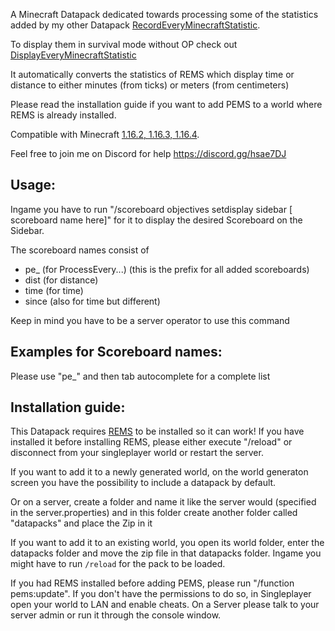 A Minecraft Datapack dedicated towards processing some of the statistics added by my other Datapack [RecordEveryMinecraftStatistic](https://github.com/Wxrlds/RecordEveryMinecraftStatistic).

To display them in survival mode without OP check out [DisplayEveryMinecraftStatistic](https://github.com/Wxrlds/DisplayEveryMinecraftStatistic)

It automatically converts the statistics of REMS which display time or distance to either minutes (from ticks) or meters (from centimeters)

Please read the installation guide if you want to add PEMS to a world where REMS is already installed.

Compatible with Minecraft [1.16.2, 1.16.3, 1.16.4](https://github.com/Wxrlds/ProcessEveryMinecraftStatistic/releases/tag/MC-1.16.4-V1).

Feel free to join me on Discord for help https://discord.gg/hsae7DJ

## Usage:

Ingame you have to run "/scoreboard objectives setdisplay sidebar [​scoreboard name here]" for it to display the desired Scoreboard on the Sidebar.

The scoreboard names consist of

- pe_ (for ProcessEvery...) (this is the prefix for all added scoreboards)
- dist (for distance)
- time (for time)
- since (also for time but different)


Keep in mind you have to be a server operator to use this command

## Examples for Scoreboard names:

Please use "pe_" and then tab autocomplete for a complete list

## Installation guide:

This Datapack requires [REMS](https://github.com/Wxrlds/RecordEveryMinecraftStatistic) to be installed so it can work! If you have installed it before installing REMS, please either execute "/reload" or disconnect from your singleplayer world or restart the server.

If you want to add it to a newly generated world, on the world generaton screen you have the possibility to include a datapack by default.

Or on a server, create a folder and name it like the server would (specified in the server.properties) and in this folder create another folder called "datapacks" and place the Zip in it

If you want to add it to an existing world, you open its world folder, enter the datapacks folder and move the zip file in that datapacks folder. Ingame you might have to run ``/reload`` for the pack to be loaded.

If you had REMS installed before adding PEMS, please run "/function pems:update". If you don't have the permissions to do so, in Singleplayer open your world to LAN and enable cheats. On a Server please talk to your server admin or run it through the console window.